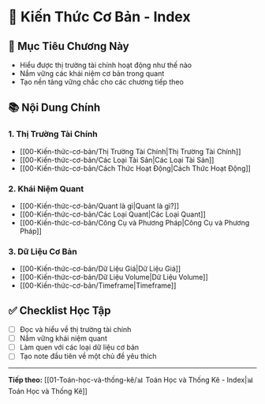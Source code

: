# 📝 Kiến Thức Cơ Bản - Index

## 🎯 Mục Tiêu Chương Này
- Hiểu được thị trường tài chính hoạt động như thế nào
- Nắm vững các khái niệm cơ bản trong quant
- Tạo nền tảng vững chắc cho các chương tiếp theo

## 📚 Nội Dung Chính

### 1. Thị Trường Tài Chính
- [[00-Kiến-thức-cơ-bản/Thị Trường Tài Chính|Thị Trường Tài Chính]]
- [[00-Kiến-thức-cơ-bản/Các Loại Tài Sản|Các Loại Tài Sản]]
- [[00-Kiến-thức-cơ-bản/Cách Thức Hoạt Động|Cách Thức Hoạt Động]]

### 2. Khái Niệm Quant
- [[00-Kiến-thức-cơ-bản/Quant là gì|Quant là gì?]]
- [[00-Kiến-thức-cơ-bản/Các Loại Quant|Các Loại Quant]]
- [[00-Kiến-thức-cơ-bản/Công Cụ và Phương Pháp|Công Cụ và Phương Pháp]]

### 3. Dữ Liệu Cơ Bản
- [[00-Kiến-thức-cơ-bản/Dữ Liệu Giá|Dữ Liệu Giá]]
- [[00-Kiến-thức-cơ-bản/Dữ Liệu Volume|Dữ Liệu Volume]]
- [[00-Kiến-thức-cơ-bản/Timeframe|Timeframe]]

## ✅ Checklist Học Tập

- [ ] Đọc và hiểu về thị trường tài chính
- [ ] Nắm vững khái niệm quant
- [ ] Làm quen với các loại dữ liệu cơ bản
- [ ] Tạo note đầu tiên về một chủ đề yêu thích

---

**Tiếp theo:** [[01-Toán-học-và-thống-kê/📊 Toán Học và Thống Kê - Index|📊 Toán Học và Thống Kê]]